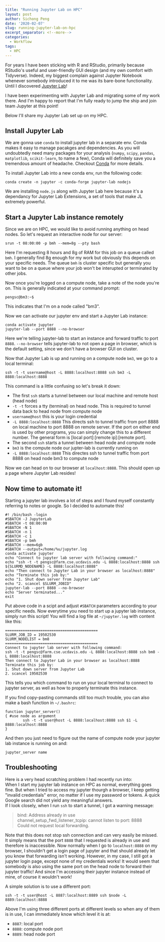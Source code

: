 ```yaml
---
title: "Running Jupyter Lab on HPC"
layout: post
author: Sichong Peng
date: '2020-02-07'
slug: running-jupyter-lab-on-hpc
excerpt_separator: <!--more-->
categories:
  - Workflow
tags:
  - HPC
---
```


For years I have been sticking with R and RStudio, primarily because RStudio's useful and user-friendly GUI design (and my own comfort with Tidyverse). Indeed, my biggest complain against Jupyter Notebook whenever somebody introduced it to me was its bare-bone functionality. Until I discovered [Jupyter Lab](https://jupyterlab.readthedocs.io/en/stable/)!  

<!--more-->

I have been experimenting with Jupyter Lab and migrating some of my work there. And I'm happy to report that I'm fully ready to jump the ship and join team Jupyter at this point!

Below I'll share my Jupyter Lab set up on my HPC. 

## Install Jupyter Lab 

We are gonna use `conda` to install jupyter lab in a separate env. Conda makes it easy to manage pacakges and dependencies. As you will undoubtedly need many packages for your analysis (`numpy`, `scipy`, `pandas`, `matplotlib`, `scikit-learn`, to name a few), Conda will definitely save you a tremendous amount of headache. Checkout [Conda](https://www.anaconda.com/) for more details.

To install Jupyter Lab into a new conda env, run the following code:
```
conda create -n jupyter -c conda-forge jupyter-lab nodejs
```

We are installing `node.js` along with Jupyter Lab here because it's a dependancy for Jupyter Lab Extensions, a set of tools that make JL extremely powerful.


## Start a Jupyter Lab instance remotely

Since we are on HPC, we would like to avoid running anything on head nodes. So let's request an interactive node for our server:
```
srun -t 08:00:00 -p bmh --mem=8g --pty bash
```

Here I'm requesting 8 hours and 8g of RAM for this job on a queue called `bmh`. I generally find 8g enough for my work but obviously this depends on your specific needs. The queue `bmh` is cluster specific but generally you want to be on a queue where your job won't be interupted or terminated by other jobs.

Now once you're logged on a compute node, take a note of the node you're on. This is generally indicated at your command prompt:
```
pengsc@bm3:~$ 
```
This indicates that I'm on a node called "bm3". 

Now we can activate our jupyter env and start a Jupyter Lab instance:
```
conda activate jupyter
jupyter-lab --port 8888 --no-browser
```

Here we're telling jupyter-lab to start an instance and forward traffic to port `8888`. `--no-browser` tells jupyter-lab to not open a page in browser, which is the default setting, since we don't have a browser GUI on cluster.

Now that Jupyter Lab is up and running on a compute node `bm3`, we go to a local terminal:
```
ssh -t -t username@host -L 8888:localhost:8888 ssh bm3 -L 8888:localhost:8888
```

This command is a little confusing so let's break it down:  

- The first `ssh` starts a tunnel between our local machine and remote host (head node)
- `-t -t` forces a tty (terminal) on head node. This is required to tunnel data back to head node from compute node
- `username@host` this is your login credential
- `-L 8888:localhost:8888` This directs ssh to tunnel traffic from port 8888 on local machine to port 8888 on remote server. If the port on either end is used by other programs, you can simply change this to a different number. The general form is [local port]:[remote ip]:[remote port].
- The second `ssh` starts a tunnel between head node and compute node
- `bm3` is the compute node our jupter-lab is currently running on
- `-L 8888:localhost:8888` This directes ssh to tunnel traffic from port 8888 on head node bm3 to compute node

Now we can head on to our browser at `localhost:8888`. This should open up a page where Jupyter Lab resides!

## Now time to automate it!

Starting a jupyter lab involves a lot of steps and I found myself constantly referring to notes or google. So I decided to automate this!

```
#! /bin/bash -login
#SBATCH -J JupyterLab
#SBATCH -t 08:00:00
#SBATCH -N 1
#SBATCH -n 1
#SBATCH -c 1
#SBATCH -p bmh
#SBATCH --mem=6gb
#SBATCH --output=/home/%u/jupyter.log
conda activate jupyter
echo "Connect to jupyter lab server with following command:"
echo "ssh -t -t pengsc@farm.cse.ucdavis.edu -L 8888:localhost:8888 ssh ${SLURMD_NODENAME} -L 8888:localhost:8888"
echo "Then connect to Jupyter Lab in your browser as localhost:8888"
echo "Terminate this job by:"
echo "1. Shut down server from Jupyter Lab"
echo "2. scancel $SLURM_JOBID"
jupyter-lab --port 8888 --no-browser
echo "Server terminated..."
exit
```

Put above code in a scipt and adjust `#SBATCH` parameters according to your specific needs. Now everytime you need to start up a jupyter lab instance, simply run this script! You will find a log file at `~/jupyter.log` with content like this:

```
==========================================
SLURM_JOB_ID = 19502530
SLURM_NODELIST = bm8
==========================================
Connect to jupyter lab server with following command:
ssh -t -t pengsc@farm.cse.ucdavis.edu -L 8888:localhost:8888 ssh bm8 -L 8888:localhost:8888
Then connect to Jupyter Lab in your browser as localhost:8888
Terminate this job by:
1. Shut down server from Jupyter Lab
2. scancel 19502530

```
This tells you which command to run on your local terminal to connect to jupyter server, as well as how to properly terminate this instance.

If you find copy-pasting commands still too much trouble, you can also make a bash function in `~/.bashrc`:

```
function jupyter_server()
{ #use node as argument
        ssh -t -t user@host -L 8888:localhost:8888 ssh $1 -L 8888:localhost:8888
}
```
And then you just need to figure out the name of compute node your jupyter lab instance is running on and:
```
jupyter_server name
```

## Troubleshooting
Here is a very head scratching problem I had recently run into:  
When I start my jupyter lab instance on HPC as normal, everything goes fine. But when I tried to access my jupyter thourgh a browser, I keep getting "invalid credentials" error, no matter if I use my password or tokens. A quick Google search did not yield any meaningful answers.  
If I look closely, when I run `ssh` to start a tunnel, I got a warning message:

> bind: Address already in use  
> channel_setup_fwd_listener_tcpip: cannot listen to port: 8888  
> Could not request local forwarding.  

Note that this does not stop ssh connection and can very easily be missed. It simply means that the port `8888` that I requested is already in use and therefore is inaccessible. Now normally when I go to `localhost:8888` on my browser, I shouldn't get a login page of jupyter and that should already let you know that forwarding isn't working. However, in my case, I still got a jupyter login page, except none of my credentials works! It would seem that somebody is also using the same port on the head node to forward their jupyter traffic! And since I'm accessing their jupyter instance instead of mine, of course it wouldn't work!

A simple solution is to use a different port:
```
ssh -t -t user@host -L 8887:localhost:8889 ssh $node -L 8889:localhost:8888
```
Above I'm using three different ports at different levels so when any of them is in use, I can immediately know which level it is at:  
- `8887`: local port
- `8888`: compute node port
- `8889`: head node port
